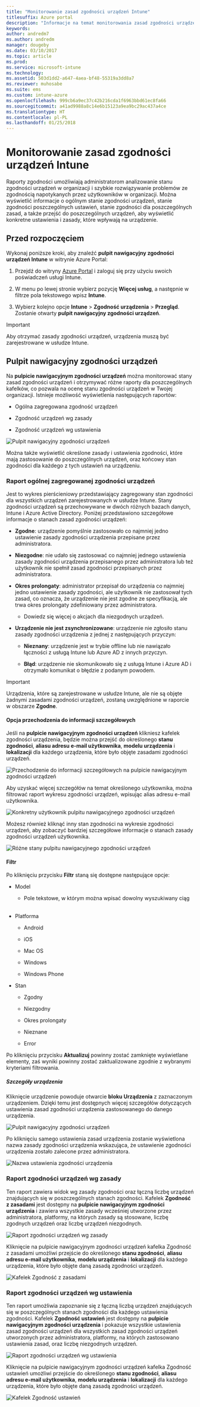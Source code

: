 ```yaml
---
title: "Monitorowanie zasad zgodności urządzeń Intune"
titlesuffix: Azure portal
description: "Informacje na temat monitorowania zasad zgodności urządzeń."
keywords: 
author: andredm7
ms.author: andredm
manager: dougeby
ms.date: 03/10/2017
ms.topic: article
ms.prod: 
ms.service: microsoft-intune
ms.technology: 
ms.assetid: 503d1dd2-a647-4aea-bf48-55319a3dd8a7
ms.reviewer: muhosabe
ms.suite: ems
ms.custom: intune-azure
ms.openlocfilehash: 999cb6a9ec37c42b216cda1f6963bbd61ec8fa66
ms.sourcegitcommit: a41ad9988a8c14e6b15123a9ea9bc29ac437a4ce
ms.translationtype: HT
ms.contentlocale: pl-PL
ms.lasthandoff: 01/25/2018
---
```

# <a name="monitor-intune-device-compliance-policies"></a>Monitorowanie zasad zgodności urządzeń Intune

Raporty zgodności umożliwiają administratorom analizowanie stanu zgodności urządzeń w organizacji i szybkie rozwiązywanie problemów ze zgodnością napotykanych przez użytkowników w organizacji. Można wyświetlić informacje o ogólnym stanie zgodności urządzeń, stanie zgodności poszczególnych ustawień, stanie zgodności dla poszczególnych zasad, a także przejść do poszczególnych urządzeń, aby wyświetlić konkretne ustawienia i zasady, które wpływają na urządzenie.

## <a name="before-you-begin"></a>Przed rozpoczęciem

Wykonaj poniższe kroki, aby znaleźć **pulpit nawigacyjny zgodności urządzeń Intune** w witrynie Azure Portal:

1.  Przejdź do witryny [Azure Portal](https://portal.azure.com) i zaloguj się przy użyciu swoich poświadczeń usługi Intune.

2.  W menu po lewej stronie wybierz pozycję **Więcej usług**, a następnie w filtrze pola tekstowego wpisz **Intune**.

3.  Wybierz kolejno opcje **Intune** &gt; **Zgodność urządzenia** &gt; **Przegląd**. Zostanie otwarty **pulpit nawigacyjny zgodności urządzeń**.

> [!IMPORTANT] 
> Aby otrzymać zasady zgodności urządzeń, urządzenia muszą być zarejestrowane w usłudze Intune.

## <a name="device-compliance-dashboard"></a>Pulpit nawigacyjny zgodności urządzeń

Na **pulpicie nawigacyjnym zgodności urządzeń** można monitorować stany zasad zgodności urządzeń i otrzymywać różne raporty dla poszczególnych kafelków, co pozwala na ocenę stanu zgodności urządzeń w Twojej organizacji. Istnieje możliwość wyświetlenia następujących raportów:

-   Ogólna zagregowana zgodność urządzeń

-   Zgodność urządzeń wg zasady

-   Zgodność urządzeń wg ustawienia

![Pulpit nawigacyjny zgodności urządzeń](./media/idc-1.png)

Można także wyświetlić określone zasady i ustawienia zgodności, które mają zastosowanie do poszczególnych urządzeń, oraz końcowy stan zgodności dla każdego z tych ustawień na urządzeniu.

### <a name="overall-device-compliance-aggregate-report"></a>Raport ogólnej zagregowanej zgodności urządzeń

Jest to wykres pierścieniowy przedstawiający zagregowany stan zgodności dla wszystkich urządzeń zarejestrowanych w usłudze Intune. Stany zgodności urządzeń są przechowywane w dwóch różnych bazach danych, Intune i Azure Active Directory. Poniżej przedstawiono szczegółowe informacje o stanach zasad zgodności urządzeń:

-   **Zgodne**: urządzenie pomyślnie zastosowało co najmniej jedno ustawienie zasady zgodności urządzenia przepisane przez administratora.

-   **Niezgodne**: nie udało się zastosować co najmniej jednego ustawienia zasady zgodności urządzenia przepisanego przez administratora lub też użytkownik nie spełnił zasad zgodności przepisanych przez administratora.

-   **Okres prolongaty**: administrator przepisał do urządzenia co najmniej jedno ustawienie zasady zgodności, ale użytkownik nie zastosował tych zasad, co oznacza, że urządzenie nie jest zgodne ze specyfikacją, ale trwa okres prolongaty zdefiniowany przez administratora.

    -   Dowiedz się więcej o akcjach dla niezgodnych urządzeń.

-   **Urządzenie nie jest zsynchronizowane**: urządzenie nie zgłosiło stanu zasady zgodności urządzenia z jednej z następujących przyczyn:

    -   **Nieznany**: urządzenie jest w trybie offline lub nie nawiązało łączności z usługą Intune lub Azure AD z innych przyczyn.

    -   **Błąd**: urządzenie nie skomunikowało się z usługą Intune i Azure AD i otrzymało komunikat o błędzie z podanym powodem.

> [!IMPORTANT] 
> Urządzenia, które są zarejestrowane w usłudze Intune, ale nie są objęte żadnymi zasadami zgodności urządzeń, zostaną uwzględnione w raporcie w obszarze **Zgodne**.

#### <a name="drill-down-option"></a>Opcja przechodzenia do informacji szczegółowych

Jeśli na **pulpicie nawigacyjnym zgodności urządzeń** klikniesz kafelek zgodności urządzenia, będzie można przejść do określonego **stanu zgodności**, **aliasu adresu e-mail użytkownika**, **modelu urządzenia** i **lokalizacji** dla każdego urządzenia, które było objęte zasadami zgodności urządzeń.

![Przechodzenie do informacji szczegółowych na pulpicie nawigacyjnym zgodności urządzeń](./media/idc-2.png)

Aby uzyskać więcej szczegółów na temat określonego użytkownika, można filtrować raport wykresu zgodności urządzeń, wpisując alias adresu e-mail użytkownika.

![Konkretny użytkownik pulpitu nawigacyjnego zgodności urządzeń](./media/idc-3.png)

Możesz również kliknąć inny stan zgodności na wykresie zgodności urządzeń, aby zobaczyć bardziej szczegółowe informacje o stanach zasady zgodności urządzeń użytkownika.

![Różne stany pulpitu nawigacyjnego zgodności urządzeń](./media/idc-4.png)

#### <a name="filter"></a>Filtr

Po kliknięciu przycisku **Filtr** staną się dostępne następujące opcje:

-   Model

    -   Pole tekstowe, w którym można wpisać dowolny wyszukiwany ciąg
<br></br>
-   Platforma

    -   Android

    -   iOS

    -   Mac OS

    -   Windows

    -   Windows Phone

-   Stan

    -   Zgodny

    -   Niezgodny

    -   Okres prolongaty

    -   Nieznane

    -   Error

Po kliknięciu przycisku **Aktualizuj** powinny zostać zamknięte wyświetlane elementy, zaś wyniki powinny zostać zaktualizowane zgodnie z wybranymi kryteriami filtrowania.

##### <a name="device-details"></a>Szczegóły urządzenia

Kliknięcie urządzenie powoduje otwarcie **bloku Urządzenia** z zaznaczonym urządzeniem. Dzięki temu jest dostępnych więcej szczegółów dotyczących ustawienia zasad zgodności urządzenia zastosowanego do danego urządzenia.

![Pulpit nawigacyjny zgodności urządzeń](./media/idc-6.png)

Po kliknięciu samego ustawienia zasad urządzenia zostanie wyświetlona nazwa zasady zgodności urządzenia wskazująca, że ustawienie zgodności urządzenia zostało zalecone przez administratora.

![Nazwa ustawienia zgodności urządzenia](./media/idc-7.png)

### <a name="per-policy-device-compliance-report"></a>Raport zgodności urządzeń wg zasady

Ten raport zawiera widok wg zasady zgodności oraz łączną liczbę urządzeń znajdujących się w poszczególnych stanach zgodności. Kafelek **Zgodność z zasadami** jest dostępny na **pulpicie nawigacyjnym zgodności urządzenia** i zawiera wszystkie zasady wcześniej utworzone przez administratora, platformy, na których zasady są stosowane, liczbę zgodnych urządzeń oraz liczbę urządzeń niezgodnych.

![Raport zgodności urządzeń wg zasady](./media/idc-8.png)

Kliknięcie na pulpicie nawigacyjnym zgodności urządzeń kafelka Zgodność z zasadami umożliwi przejście do określonego **stanu zgodności**, **aliasu adresu e-mail użytkownika**, **modelu urządzenia** i **lokalizacji** dla każdego urządzenia, które było objęte daną zasadą zgodności urządzeń.

![Kafelek Zgodność z zasadami](./media/idc-9.png)

### <a name="per-setting-device-compliance-report"></a>Raport zgodności urządzeń wg ustawienia

Ten raport umożliwia zapoznanie się z łączną liczbą urządzeń znajdujących się w poszczególnych stanach zgodności dla każdego ustawienia zgodności. Kafelek **Zgodność ustawień** jest dostępny na **pulpicie nawigacyjnym zgodności urządzenia** i pokazuje wszystkie ustawienia zasad zgodności urządzeń dla wszystkich zasad zgodności urządzeń utworzonych przez administratora, platformy, na których zastosowano ustawienia zasad, oraz liczbę niezgodnych urządzeń.

![Raport zgodności urządzeń wg ustawienia](./media/idc-10.png)

Kliknięcie na pulpicie nawigacyjnym zgodności urządzeń kafelka Zgodność ustawień umożliwi przejście do określonego **stanu zgodności**, **aliasu adresu e-mail użytkownika**, **modelu urządzenia** i **lokalizacji** dla każdego urządzenia, które było objęte daną zasadą zgodności urządzeń.

![Kafelek Zgodność ustawień](./media/idc-11.png)
